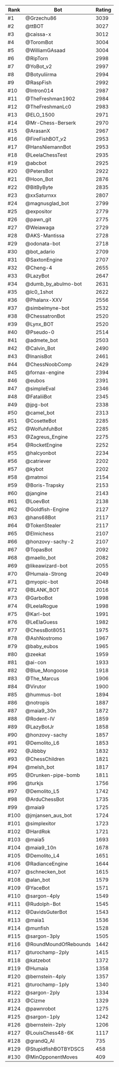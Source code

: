 Rank|Bot|Rating
---|---|---
#1|@Grzechu86|3039
#2|@ttBOT|3027
#3|@caissa-x|3012
#4|@ToromBot|3004
#5|@WilliamGAsaad|3004
#6|@RipTorn|2998
#7|@YoBot_v2|2997
#8|@Botyuliirma|2994
#9|@RaspFish|2992
#10|@Intron014|2987
#11|@TheFreshman1902|2984
#12|@TheFreshmanLc0|2983
#13|@ELO_1500|2971
#14|@Mr-Chess-Berserk|2970
#15|@ArasanX|2967
#16|@FireFishBOT_v2|2953
#17|@HansNiemannBot|2953
#18|@LeelaChessTest|2935
#19|@abcbot|2925
#20|@PetersBot|2922
#21|@Hoon_Bot|2876
#22|@BitByByte|2835
#23|@xxSaturnxx|2807
#24|@magnusglad_bot|2799
#25|@expositor|2779
#26|@pawn_git|2775
#27|@Weiawaga|2729
#28|@AKS-Mantissa|2728
#29|@odonata-bot|2718
#30|@bot_adario|2709
#31|@SaxtonEngine|2707
#32|@Cheng-4|2655
#33|@LazyBot|2647
#34|@dumb_by_abulmo-bot|2631
#35|@lc0_1shot|2622
#36|@Phalanx-XXV|2556
#37|@simbelmyne-bot|2532
#38|@ChessatronBot|2520
#39|@Lynx_BOT|2520
#40|@Pseudo-0|2514
#41|@admete_bot|2503
#42|@Calvin_Bot|2490
#43|@InanisBot|2461
#44|@ChessNoobComp|2429
#45|@fornax-engine|2394
#46|@eubos|2391
#47|@simpleEval|2346
#48|@FataliiBot|2345
#49|@jpg-bot|2338
#50|@camel_bot|2313
#51|@CosetteBot|2285
#52|@WolfuhfuhBot|2285
#53|@Zagreus_Engine|2275
#54|@RocketEngine|2252
#55|@halcyonbot|2234
#56|@catriever|2202
#57|@kybot|2202
#58|@matmoi|2154
#59|@Boris-Trapsky|2153
#60|@jangine|2143
#61|@LoevBot|2138
#62|@Goldfish-Engine|2127
#63|@hans68Bot|2117
#64|@TokenStealer|2117
#65|@Elmichess|2107
#66|@honzovy-sachy-2|2107
#67|@TopasBot|2092
#68|@maello_bot|2082
#69|@likeawizard-bot|2055
#70|@Humaia-Strong|2049
#71|@myopic-bot|2048
#72|@BLANK_BOT|2016
#73|@GarboBot|1998
#74|@LeelaRogue|1998
#75|@Karl-bot|1991
#76|@LeElaGuess|1982
#77|@ChessBot8051|1975
#78|@AshNostromo|1967
#79|@baby_eubos|1965
#80|@zeekat|1959
#81|@ai-con|1933
#82|@Blue_Mongoose|1918
#83|@The_Marcus|1906
#84|@Virutor|1900
#85|@hummus-bot|1894
#86|@notropis|1887
#87|@maia9_30n|1872
#88|@Rodent-IV|1859
#89|@LazyBotJr|1858
#90|@honzovy-sachy|1857
#91|@Demolito_L6|1853
#92|@Jibbby|1832
#93|@ChessChildren|1821
#94|@melsh_bot|1817
#95|@Drunken-pipe-bomb|1811
#96|@turkjs|1756
#97|@Demolito_L5|1742
#98|@ArduChessBot|1735
#99|@maia9|1725
#100|@jmjansen_aus_bot|1724
#101|@simplexitor|1723
#102|@HardRok|1721
#103|@maia5|1693
#104|@maia9_10n|1678
#105|@Demolito_L4|1651
#106|@RadianceEngine|1644
#107|@schnecken_bot|1615
#108|@alan_bot|1579
#109|@YaceBot|1571
#110|@sargon-4ply|1549
#111|@Rudolph-Bot|1545
#112|@DavidsGuterBot|1543
#113|@maia1|1536
#114|@munfish|1528
#115|@sargon-3ply|1505
#116|@RoundMoundOfRebounds|1442
#117|@turochamp-2ply|1415
#118|@katzebot|1372
#119|@Humaia|1358
#120|@bernstein-4ply|1357
#121|@turochamp-1ply|1340
#122|@sargon-2ply|1334
#123|@Cizme|1329
#124|@pawnrobot|1275
#125|@sargon-1ply|1242
#126|@bernstein-2ply|1206
#127|@LouisChess48-6K|1117
#128|@grandQ_AI|735
#129|@StupidfishBOTBYDSCS|458
#130|@MinOpponentMoves|409
